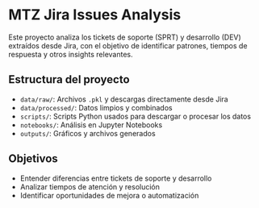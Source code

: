 # MTZ Jira Issues Analysis

Este proyecto analiza los tickets de soporte (SPRT) y desarrollo (DEV) extraídos desde Jira, con el objetivo de identificar patrones, tiempos de respuesta y otros insights relevantes.

## Estructura del proyecto

- `data/raw/`: Archivos `.pkl` y descargas directamente desde Jira
- `data/processed/`: Datos limpios y combinados
- `scripts/`: Scripts Python usados para descargar o procesar los datos
- `notebooks/`: Análisis en Jupyter Notebooks
- `outputs/`: Gráficos y archivos generados

## Objetivos

- Entender diferencias entre tickets de soporte y desarrollo
- Analizar tiempos de atención y resolución
- Identificar oportunidades de mejora o automatización



